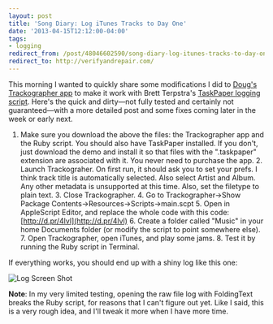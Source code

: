 ```yaml
---
layout: post 
title: 'Song Diary: Log iTunes Tracks to Day One' 
date: '2013-04-15T12:12:00-04:00' 
tags: 
- logging 
redirect_from: /post/48046602590/song-diary-log-itunes-tracks-to-day-one/
redirect_to: http://verifyandrepair.com/
---
```


This morning I wanted to quickly share some modifications I did to [Doug's Trackographer app](http://dougscripts.com/itunes/scripts/ss.php?sp=trackographer) to make it work with Brett Terpstra's [TaskPaper logging script](http://brettterpstra.com/2012/02/25/automating-taskpaper-to-day-one-logs/). Here's the quick and dirty—not fully tested and certainly not guaranteed—with a more detailed post and some fixes coming later in the week or early next.

1.  Make sure you download the above the files: the Trackographer app and the Ruby script. You should also have TaskPaper installed. If you don't, just download the demo and install it so that files with the ".taskpaper" extension are associated with it. You never need to purchase the app. 2.  Launch Trackograher. On first run, it should ask you to set your prefs. I think track title is automatically selected. Also select Artist and Album. Any other metadata is unsupported at this time. Also, set the filetype to plain text. 3.  Close Trackographer. 4.  Go to Trackographer->Show Package Contents->Resources->Scripts->main.scpt 5.  Open in AppleScript Editor, and replace the whole code with this code: [http://d.pr/4lvl](http://d.pr/4lvl) 6.  Create a folder called "Music" in your home Documents folder (or modify the script to point somewhere else). 7.  Open Trackographer, open iTunes, and play some jams. 8.  Test it by running the Ruby script in Terminal.

If everything works, you should end up with a shiny log like this one:

![Log Screen Shot](http://d.pr/uZzZ+)

**Note**: In my very limited testing, opening the raw file log with FoldingText breaks the Ruby script, for reasons that I can't figure out yet. Like I said, this is a very rough idea, and I'll tweak it more when I have more time.
